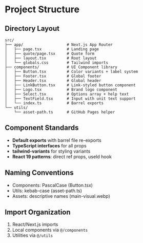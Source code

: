 # Project Structure

## Directory Layout

```
src/
├── app/                   # Next.js App Router
│   ├── page.tsx           # Landing page
│   ├── quote/page.tsx     # Quote form
│   ├── layout.tsx         # Root layout
│   └── globals.css        # Tailwind imports
├── components/            # UI Component library
│   ├── Button.tsx         # Color variants + label system
│   ├── Footer.tsx         # Global footer
│   ├── Header.tsx         # Global header
│   ├── LinkButton.tsx     # Link-styled button component
│   ├── Logo.tsx           # Brand logo component
│   ├── Select.tsx         # Options array + help text
│   ├── TextField.tsx      # Input with unit text support
│   └── index.ts           # Barrel exports
└── utils/
    └── asset-path.ts      # GitHub Pages helper
```

## Component Standards

- **Default exports** with barrel file re-exports
- **TypeScript interfaces** for all props
- **tailwind-variants** for styling variants
- **React 19 patterns**: direct ref props, useId hook

## Naming Conventions

- Components: PascalCase (Button.tsx)
- Utils: kebab-case (asset-path.ts)
- Assets: descriptive names (main-visual.webp)

## Import Organization

1. React/Next.js imports
2. Local components via `@/components`
3. Utilities via `@/utils`
